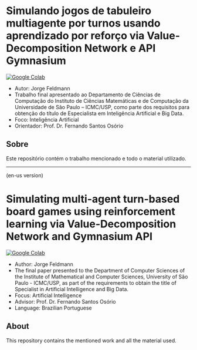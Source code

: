 # Simulando jogos de tabuleiro multiagente por turnos usando aprendizado por reforço via Value-Decomposition Network e API Gymnasium

[![Google Colab](https://colab.research.google.com/assets/colab-badge.svg)](https://colab.research.google.com/github/jotafeldmann/tcc-ia-big-data/blob/main/tcc.ipynb)


- Autor: Jorge Feldmann
- Trabalho final apresentado ao Departamento de Ciências de Computação do Instituto de Ciências Matemáticas e de Computação da Universidade de São Paulo – ICMC/USP, como parte dos requisitos para obtenção do título de Especialista em Inteligência Artificial e Big Data.
- Foco: Inteligência Artificial
- Orientador: Prof. Dr. Fernando Santos Osório

## Sobre
Este repositório contém o trabalho mencionado e todo o material utilizado.

---


(en-us version)
# Simulating multi-agent turn-based board games using reinforcement learning via Value-Decomposition Network and Gymnasium API

[![Google Colab](https://colab.research.google.com/assets/colab-badge.svg)](https://colab.research.google.com/github/jotafeldmann/tcc-ia-big-data/blob/main/tcc.ipynb)

- Author: Jorge Feldmann
- The final paper presented to the Department of Computer Sciences of the Institute of Mathematical and Computer Sciences, University of São Paulo - ICMC/USP, as part of the requirements to obtain the title of Specialist in Artificial Intelligence and Big Data.
- Focus: Artificial Intelligence
- Advisor: Prof. Dr.  Fernando Santos Osório
- Language: Brazilian Portuguese

## About
This repository contains the mentioned work and all the material used.
 

